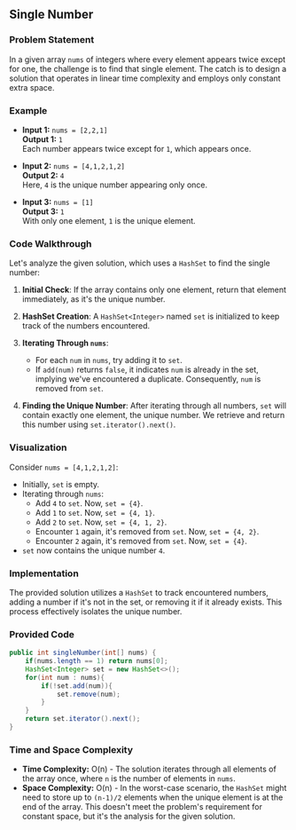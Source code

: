 ## Single Number

### Problem Statement
In a given array `nums` of integers where every element appears twice except for one, the challenge is to find that single element. The catch is to design a solution that operates in linear time complexity and employs only constant extra space.

### Example
- **Input 1:** `nums = [2,2,1]`  
  **Output 1:** `1`  
  Each number appears twice except for `1`, which appears once.

- **Input 2:** `nums = [4,1,2,1,2]`  
  **Output 2:** `4`  
  Here, `4` is the unique number appearing only once.

- **Input 3:** `nums = [1]`  
  **Output 3:** `1`  
  With only one element, `1` is the unique element.

### Code Walkthrough
Let's analyze the given solution, which uses a `HashSet` to find the single number:

1. **Initial Check**: If the array contains only one element, return that element immediately, as it's the unique number.
   
2. **HashSet Creation**: A `HashSet<Integer>` named `set` is initialized to keep track of the numbers encountered.

3. **Iterating Through `nums`**:
   - For each `num` in `nums`, try adding it to `set`.
   - If `add(num)` returns `false`, it indicates `num` is already in the set, implying we've encountered a duplicate. Consequently, `num` is removed from `set`.

4. **Finding the Unique Number**: After iterating through all numbers, `set` will contain exactly one element, the unique number. We retrieve and return this number using `set.iterator().next()`.

### Visualization
Consider `nums = [4,1,2,1,2]`:
- Initially, `set` is empty.
- Iterating through `nums`:
  - Add `4` to `set`. Now, `set = {4}`.
  - Add `1` to `set`. Now, `set = {4, 1}`.
  - Add `2` to `set`. Now, `set = {4, 1, 2}`.
  - Encounter `1` again, it's removed from `set`. Now, `set = {4, 2}`.
  - Encounter `2` again, it's removed from `set`. Now, `set = {4}`.
- `set` now contains the unique number `4`.

### Implementation
The provided solution utilizes a `HashSet` to track encountered numbers, adding a number if it's not in the set, or removing it if it already exists. This process effectively isolates the unique number.

### Provided Code
```java
public int singleNumber(int[] nums) {
    if(nums.length == 1) return nums[0];
    HashSet<Integer> set = new HashSet<>();
    for(int num : nums){
        if(!set.add(num)){
            set.remove(num);
        }
    }
    return set.iterator().next();
}
```

### Time and Space Complexity
- **Time Complexity:** O(n) - The solution iterates through all elements of the array once, where `n` is the number of elements in `nums`.
- **Space Complexity:** O(n) - In the worst-case scenario, the `HashSet` might need to store up to `(n-1)/2` elements when the unique element is at the end of the array. This doesn't meet the problem's requirement for constant space, but it's the analysis for the given solution.